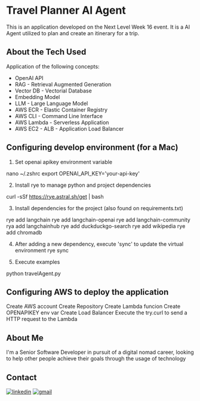 # Travel Planner AI Agent

This is an application developed on the Next Level Week 16 event.
It is a AI Agent utilized to plan and create an itinerary for a trip.

## About the Tech Used

Application of the following concepts:

- OpenAI API
- RAG - Retrieval Augmented Generation
- Vector DB - Vectorial Database
- Embedding Model
- LLM - Large Language Model
- AWS ECR - Elastic Container Registry
- AWS CLI - Command Line Interface
- AWS Lambda - Serverless Application
- AWS EC2 - ALB - Application Load Balancer

## Configuring develop environment (for a Mac)

1) Set openai apikey environment variable

nano ~/.zshrc
export OPENAI_API_KEY='your-api-key'


2) Install rye to manage python and project dependencies

curl -sSf https://rye.astral.sh/get | bash

3) Install dependencies for the project (also found on requirements.txt)

rye add langchain
rye add langchain-openai
rye add langchain-community
rya add langchainhub
rye add duckduckgo-search
rye add wikipedia
rye add chromadb

4) After adding a new dependency, execute 'sync' to update the virtual environment
rye sync

5) Execute examples

python travelAgent.py

## Configuring AWS to deploy the application

Create AWS account
Create Repository
Create Lambda funcion
Create OPENAPIKEY env var
Create Load Balancer
Execute the try.curl to send a HTTP request to the Lambda

## About Me
I'm a Senior Software Developer in pursuit of a digital nomad career, looking to help other people achieve their goals through the usage of technology

## Contact
[![linkedin](https://img.shields.io/badge/linkedin-0A66C2?style=for-the-badge&logo=linkedin&logoColor=white)](https://www.linkedin.com/in/gustavo-schmid-de-jesus/)
[![gmail](https://img.shields.io/badge/Gmail-D14836?style=for-the-badge&logo=gmail&logoColor=white)](https://mailto:gutors.nomad@gmail.com)
